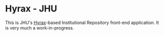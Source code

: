 Hyrax - JHU
===========

This is JHU's [Hyrax](https://github.com/projecthydra-labs/hyrax)-based Institutional Repository front-end application. It is very much a work-in-progress.
